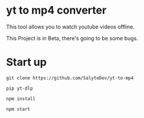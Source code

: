 # yt to mp4 converter

This tool allows you to watch youtube videos offline.

This Project is in Beta, there's going to be some bugs.

# Start up
`git clone https://github.com/SalyteDev/yt-to-mp4`

`pip yt-dlp`

`npm install`

`npm start`


